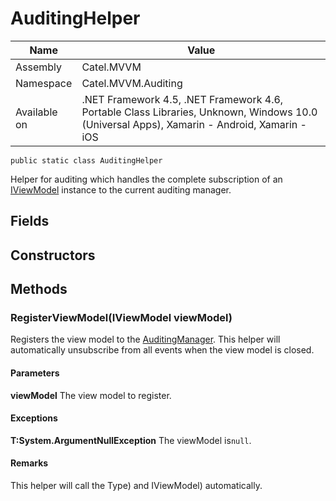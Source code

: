 

# AuditingHelper

Name|Value
---|---
Assembly|Catel.MVVM
Namespace|Catel.MVVM.Auditing
Available on|.NET Framework 4.5, .NET Framework 4.6, Portable Class Libraries, Unknown, Windows 10.0 (Universal Apps), Xamarin - Android, Xamarin - iOS

```
public static class AuditingHelper
```

Helper for auditing which handles the complete subscription of an [IViewModel](#) instance to the current auditing manager.



## Fields

## Constructors

## Methods

### RegisterViewModel(IViewModel viewModel)

Registers the view model to the [AuditingManager](#). This helper will automatically unsubscribe from all events when the view model is closed.

#### Parameters

**viewModel**
The view model to register.

#### Exceptions

**T:System.ArgumentNullException**
The viewModel is`null`.

#### Remarks

This helper will call the Type) and IViewModel) automatically.



